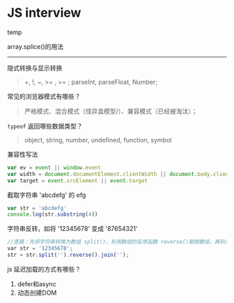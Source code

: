 # JS interview
temp

array.splice()的用法


---

隐式转换与显示转换

> +, !, ~, >= , == ; parseInt, parseFloat, Number;

常见的浏览器模式有哪些？

> 严格模式、混合模式（怪异盒模型/）、兼容模式（已经被淘汰）；

`typeof` 返回哪些数据类型？

> object, string, number, undefined, function, symbol

兼容性写法

```javascript
var ev = event || window.event
var width = document.documentElement.clientWidth || document.body.clientWidth
var target = event.srcElement || event.target
```

截取字符串 'abcdefg' 的 efg

```javascript
var str = 'abcdefg'
console.log(str.substring(4))
```

字符串反转，如将 '12345678' 变成 '87654321'
```js
//思路：先将字符串转换为数组 split()，利用数组的反序函数 reverse()颠倒数组，再利用 jion() 转换为字符串
var str = '12345678';
str = str.split('').reverse().join('');
```

js 延迟加载的方式有哪些？

1. defer和async
2. 动态创建DOM <script> 标签（创建script，插入到DOM中，加载完毕后callBack）
3. 按需异步载入js

哪些会造成内存泄漏
- 全局变量
- 计时器没有关闭
- 闭包
- 控制台日志
- 两个对象都存在且彼此引用，由此产生了一个循环

请谈一下 JavaScript 中的垃圾回收机制
> JavaScript 中使用计数回收，它定期扫描对象，并计算引用了每个对象的其他对象的数量。如果一个对象的引用数量为 0（没有其他对象引用过该对象），或对该对象的惟一引用是循环的，那么该对象的内存即可回收

`iframe` 的优缺点

优点：
1. 解决加载缓慢的第三方内容如图标和广告等的加载问题
2. Security sandbox
3. 并行加载脚本

缺点：
1. iframe会阻塞主页面的Onload事件
2. 即使内容为空，加载也需要时间
3. 没有语意

如何对节点进行增删改？

> `appendChild/removeChild/createElement`

如何进行跨域操作？[ref](https://github.com/wengjq/Blog/issues/2)

> - CORS：关键点在于后端设置了 `Access-Control-Allow-Origin`
> - JSONP
> - 后端代理
> - window.postMessage (h5)

描述下这四个数组方法 `push/pop/shift/unshift` ;

## Basic

JS 常用的设计模式有哪些? [tbc]

> 单例模式/观察模式/工厂模式


截取字符串由哪些方法

- `string.slice()`；
- `string.substring()`;
- `string.substr()`;
- 利用 `''` 来

如何检测数组和字符串

- isArray();
- x instanceOf Array

如何将伪数组转化为数组？

> `array.prototype.slice.call(fakearray)`;


前端模块化规范标准

- 什么是模块? 模块的意义是什么?

  > 模块: 实现特定功能且相互独立的一组方法; 方便管理, 提高复用性;

- 为什么我们需要模块化规范标准?

  > 为了让大家能方便的加载各种模块，因此需要一套编写模块的规范;

- 有哪些模块化规范

  > CMD, 同步加载模块; AMD, 非同步加载模块; CommonJS;

JavaScript 的内置对象和宿主对象？

- 内置： Object, Array, Function, Data, Math
- 宿主： 浏览器自带的 Window

`window.onload` 和 `document.ready` 的区别

- 前者是当文档树和所有文件加载完后执行函数
- 后者是指当文档树加载完毕后执行的函数

AMD(Modules/Asychronous-Definition), CMD(Common Module Definition), CommonJS 规范区别？

- AMD 是异步加载规范，CMD 是同步加载规范
- 对于依赖的模块，AMD提前引入，CMD是按需引入
- CMD 推崇依赖就近，AMD 推崇依赖前置
- CommonJS 是按需引入，核心的接受和暴露

  - 通过 `require()` 进行接受
  - 通过 `module.export` 进行暴露

深拷贝和浅拷贝(shallow copy)的区别

- 浅拷贝只复制一层对象的属性

  ```javascript
  var o1 = {a: 1}
  var o2 = o1;
  console.log(o1 === o2); // true

  var arr1 = ['darko', {age: 22}]
  var arr2 = arr1.slice();
  var arr3 = arr1.concat();
  console.log(arr1 === arr2); // false 拷贝的只是一个实例
  console.log(arr1 === arr3); // false 拷贝的只是一个实例
  ```

- 深拷贝是递归复制对象的所有层级

  - 实现方式：递归、JSON.stringify、JSON.parse

  ```javascript
  function deepClone(source) {
    return JSON.parse(JSON.stringify(source))
  }
  var o1 {
    arr: [1, 2, 3],
    obj : {key: 'value'},
    func: function() {
      return 1
    }
  }

  var o2 = deepClone(o1)
  console.log(o2);
  ```

如何实现深拷贝?

```javascript
var cloneObj = function(obj){
    var str, newobj = obj.constructor === Array ? [] : {};
    if(typeof obj !== 'object'){
        return;
    } else if(window.JSON){
        str = JSON.stringify(obj), //系列化对象
        newobj = JSON.parse(str); //还原
    } else {
        for(var i in obj){
            newobj[i] = typeof obj[i] === 'object' ?
            cloneObj(obj[i]) : obj[i];
        }
    }
    return newobj;
};
```

### Date

输出今天的日期，以YYYY-MM-DD的方式，比如今天是2014年9月26日，则输出2014-09-26

```javascript
var d = new Date();
// 获取年，getFullYear()返回4位的数字
var year = d.getFullYear();
// 获取月，月份比较特殊，0是1月，11是12月
var month = d.getMonth() + 1;
// 变成两位
month = month < 10 ? '0' + month : month;
// 获取日
var day = d.getDate();
day = day < 10 ? '0' + day : day;
console.log(year + '-' + month + '-' + day);
```


### 闭包、原型与原型链
什么是闭包?

> 外部函数访问内部函数变量的过程称作闭包; 在 es6 中 let 生成的块级作用域就是为了替代闭包的; 生成的变量会被 GC 回收机制回收，那么就不会造成内存的泄漏了；

闭包的使用场景有哪些?

> 面向功能(模块)的封装;

请描述下闭包的优/缺点?

> 延长函数的生命周期/防止变量全局空间的污染; 干扰垃圾回收机制/造成内存泄漏

什么是内存泄漏，在 JS 中哪些操作会造成内存泄漏？
> 不再用到的内存，没有及时释放，就是 memory leak;

你能手写一个闭包吗？[tbc]
> function 中 return 一个 function


原型和原型链

> 每个对象拥有一个原型对象，对象以其原型为模板、从原型继承方法和属性。原型对象也可能拥有原型，并从中继承方法和属性，一层一层、以此类推。这种关系常被称为原型链 (prototype chain)，它解释了为何一个对象会拥有定义在其他对象中的属性和方法。(mdn)[]

对象中内置了一个 Constructor；

js 中如何实现继承[exp](https://is.gd/2j8Zx6)

- 构造函数继承：使用父类的构造函数来增强子类的实例，等于是复制父类的实例属性给子类
- 原型链继承：将父类的实例作为子类的原型
- 实例继承：为父类实例添加新特性，作为子类实例返回
- 拷贝继承
- 组合继承：通过调用父类构造，继承父类的属性并保留传参的优点，然后通过将父类实例作为子类原型，实现函数复用
- (best)寄生组合继承：通过寄生方式去掉父类的实例属性，如此在调用两次父类的构造的时候，就不会初始化两次实例方法属性，避免了组合继承的缺点；

## 事件

事件绑定和普通事件的区别？

> 普通事件不支持添加多个事件，且无法取消。最下面的事件会覆盖上面的事件。事件绑定可以为一个元素添加多个事件。

IE 和 DOM 事件流的区别？

> 1. 执行顺序不一样，IE属于事件冒泡，DOM属于事件先捕获再冒泡
> 2. 参数不一样
> 3. 事件加不加on
> 4. IE this 指向 window, dom 指向调用事件处理函数的对象

同步(Synchronous)与异步(Asynchronous)的区别？
> 阻塞和非阻塞关注的是程序在等待调用结果（消息，返回值）时的状态.
## RegEx




## this

`call` 与 `apply` 的异同

- 两者都是为了改变某个函数运行时的 context ，即改变 this 的指向
- 两者作用完全相同，但前者接受一个个参数的传入，后者接受数组为参数


--------------------------------------------------------------------------------------------------------
## Ajax

什么是 Ajax？

> Asychronous JavaScript and XMl, 用于实现客户端与服务器端的异步通信效果，实现页面的局部刷新。主要通过 XMLHttlpRequest(标准浏览器)/ActiveXObject(IE)对象 发送请求实现异步通信效果

实现 Ajax 的基本步骤

```javascript
var xhr = null;
if (window.XMLHttlpRequest) {
  xhr = new XMLHttlpRequest();
} else {
  xhr = new ActiveXObject('Microsoft.XMLHttlpRequest')
}

// initializes a request xhr.open(menthod, url, async, user)
xhr.open('GET', '/bar/foo.txt', true)
// 设置 http 请求头
xhr.setRequestHeader(header, value)
// 指定回调函数
xhr.onload = function (e) {
  if (xhr.readyState === 4) {
    if (xhr.status === 200) {
      console.log(xhr.responseText);
    } else {
      console.log(xhr.statusText);
    }
  }
}
xhr.onerror = function (e) {
  console.error(xhr.statusText)
}
// 发送请求
xhr.send(null)
```

Ajax 的工作原理

> 原理就是在用户和服务器之间加一个中间层，使用户操作与服务器响应异步化。将以往一些服务器负担的工作转移到客户端


## 数组
在Javascript中什么是伪数组？如何将伪数组转化为标准数组？
> 伪数组（类数组）：无法直接调用数组方法或 length 属性，但仍可以对真正数组遍历方法来遍历它们。典型的是函数的argument参数，还有像调用getElementsByTagName,document.childNodes之类的,它们都返回NodeList对象都属于伪数组。可以使用Array.prototype.slice.call(fakeArray)将数组转化为真正的Array对象

数组去重：算法术语

稳定性：如果a原本在b前面，而a=b，排序之后a仍然在b的前面； 不稳定：如果a原本在b的前面，而a=b，排序之后a可能会出现在b的后面；

内排序：所有排序操作都在内存中完成； 外排序：由于数据太大，因此把数据放在磁盘中，而排序通过磁盘和内存的数据传输才能进行；

时间复杂度: 一个算法执行所耗费的时间。 空间复杂度: 运行完一个程序所需内存的大小。

[JavaScript 数组去重 #9](https://is.gd/F8x7Ox)

方法一，使用 `indexOf` & `array.filter`, 复杂度 O(n^2)

```javascript
function unique(arr) {
  var res = arr.filter(function(item, index, array) {
    return array.indexOf(item) === index;
  })
  return res;
}
```

方法二，使用 `.push`, 复杂度 O(n^2)

```javascript
function unique(arr) {
  var res = [];
  for (var i = 0, len = arr.length; i < len; i++) {
    for (var j = i + 1; j < len; j++) {
      // 这一步十分巧妙
      // 如果发现相同元素
      // 则 i 自增进入下一个循环比较
      if (a[i] === a[j])
        // 为什么不是 i++
        j = ++i
    }
    res.push(arr[i])
  }
  return res;
}
```

方法三，`.sort()`

```javascript
function unique(arr) {
  return arr.concat().sort().filter(function (item, pos, array) {
    return !pos || item != array[pos - 1]
  })
}
```

方法四

```javascript
function unique(arr) {
  var seen = {}

  return a.filter(function (item) {
    return seen.hasOwnProperty(item) ? false : (seen[item] = true);
  })
}
```

方法五（ES6）

```javascript
function unique(arr) {
  return Array.from(new Set(arr))
}
```
